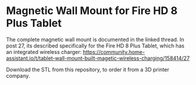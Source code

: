 # Magnetic Wall Mount for Fire HD 8 Plus Tablet
The complete magnetic wall mount is documented in the linked thread. In post 27, its described specifically for the Fire HD 8 Plus Tablet, which has an integrated wireless charger: https://community.home-assistant.io/t/tablet-wall-mount-built-magetic-wireless-charging/158414/27

Download the STL from this repository, to order it from a 3D printer company.
